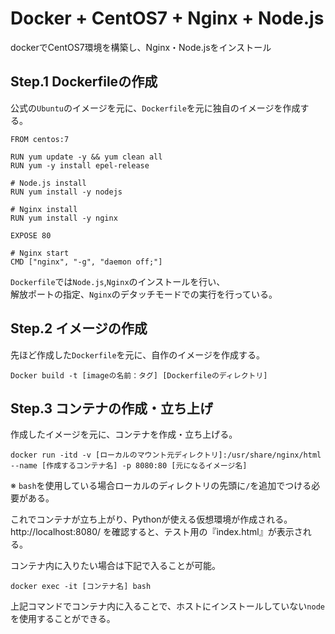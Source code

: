 # Docker + CentOS7 + Nginx + Node.js

dockerでCentOS7環境を構築し、Nginx・Node.jsをインストール

## Step.1 Dockerfileの作成

公式の`Ubuntu`のイメージを元に、`Dockerfile`を元に独自のイメージを作成する。  

```
FROM centos:7

RUN yum update -y && yum clean all
RUN yum -y install epel-release

# Node.js install
RUN yum install -y nodejs

# Nginx install
RUN yum install -y nginx

EXPOSE 80

# Nginx start
CMD ["nginx", "-g", "daemon off;"]
```

`Dockerfile`では`Node.js`,`Nginx`のインストールを行い、  
解放ポートの指定、`Nginx`のデタッチモードでの実行を行っている。

## Step.2 イメージの作成

先ほど作成した`Dockerfile`を元に、自作のイメージを作成する。

```
Docker build -t [imageの名前：タグ] [Dockerfileのディレクトリ]
```

## Step.3 コンテナの作成・立ち上げ

作成したイメージを元に、コンテナを作成・立ち上げる。

```
docker run -itd -v [ローカルのマウント元ディレクトリ]:/usr/share/nginx/html --name [作成するコンテナ名] -p 8080:80 [元になるイメージ名]
```

※ `bash`を使用している場合ローカルのディレクトリの先頭に`/`を追加でつける必要がある。

これでコンテナが立ち上がり、Pythonが使える仮想環境が作成される。  
http://localhost:8080/ を確認すると、テスト用の『index.html』が表示される。

コンテナ内に入りたい場合は下記で入ることが可能。  

```
docker exec -it [コンテナ名] bash
```

上記コマンドでコンテナ内に入ることで、ホストにインストールしていない`node`を使用することができる。
